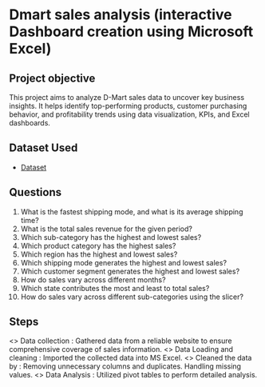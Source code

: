 # Dmart sales analysis (interactive Dashboard creation using Microsoft Excel)
## Project objective
This project aims to analyze D-Mart sales data to uncover key business insights. It helps identify top-performing products, customer purchasing behavior, and profitability trends using data visualization, KPIs, and Excel dashboards.
## Dataset Used
- <a href= "https://github.com/rashiSh8303/Data-analysis-Dashboard/blob/main/Dmart%20sales%20analysis.xlsx"> Dataset </a>
## Questions
1. What is the fastest shipping mode, and what is its average shipping time?
2. What is the total sales revenue for the given period?
3. Which sub-category has the highest and lowest sales?
4. Which product category has the highest sales?
5. Which region has the highest and lowest sales?
6. Which shipping mode generates the highest and lowest sales?
7. Which customer segment generates the highest and lowest sales?
8. How do sales vary across different months?
9. Which state contributes the most and least to total sales?
10. How do sales vary across different sub-categories using the slicer?
## Steps
<> Data collection : Gathered data from a reliable website to ensure comprehensive coverage of sales information.
<> Data Loading and cleaning : Imported the collected data into MS Excel.
<> Cleaned the data by : Removing unnecessary columns and duplicates.
                         Handling missing values.
<> Data Analysis : Utilized pivot tables to perform detailed analysis.                        


